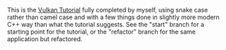 This is the [Vulkan Tutorial](https://vulkan-tutorial.com/) fully completed by myself, using snake case rather than camel case and with a few things done in slightly more modern C++ way than what the tutorial suggests. See the "start" branch for a starting point for the tutorial, or the "refactor" branch for the same application but refactored.
